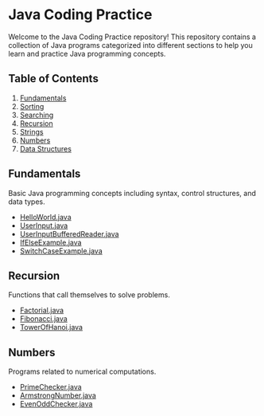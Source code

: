 # Java Coding Practice

Welcome to the Java Coding Practice repository! This repository contains a collection of Java programs categorized into different sections to help you learn and practice Java programming concepts.

## Table of Contents

1. [Fundamentals](#fundamentals)
2. [Sorting](#sorting)
3. [Searching](#searching)
4. [Recursion](#recursion)
5. [Strings](#strings)
6. [Numbers](#numbers)
7. [Data Structures](#data-structures)

## Fundamentals

Basic Java programming concepts including syntax, control structures, and data types.

- [HelloWorld.java](fundamentals/HelloWorld.java)
- [UserInput.java](fundamentals/UserInput.java)
- [UserInputBufferedReader.java](fundamentals/UserInputBufferedReader.java)
- [IfElseExample.java](fundamentals/IfElseExample.java)
- [SwitchCaseExample.java](fundamentals/SwitchCaseExample.java)
<!-- 
- [ForLoopExample.java](fundamentals/ForLoopExample.java)
- [WhileLoopExample.java](fundamentals/WhileLoopExample.java)
- [DoWhileLoopExample.java](fundamentals/DoWhileLoopExample.java)
- [ArrayExample.java](fundamentals/ArrayExample.java)
- [MethodsExample.java](fundamentals/MethodsExample.java)
- [ClassesAndObjects.java](fundamentals/ClassesAndObjects.java) -->
## Recursion

Functions that call themselves to solve problems.

- [Factorial.java](recursion/Factorial.java)
- [Fibonacci.java](recursion/Fibonacci.java)
- [TowerOfHanoi.java](recursion/TowerOfHanoi.java)

## Numbers

Programs related to numerical computations.

- [PrimeChecker.java](numbers/PrimeChecker.java)
- [ArmstrongNumber.java](numbers/ArmstrongNumber.java)
- [EvenOddChecker.java](numbers/EvenOddChecker.java)

<!--
## Sorting

Algorithms for ordering elements in a list.

- [BubbleSort.java](sorting/BubbleSort.java)
- [InsertionSort.java](sorting/InsertionSort.java)
- [MergeSort.java](sorting/MergeSort.java)

## Searching

Algorithms for finding elements in a list.

- [BinarySearch.java](searching/BinarySearch.java)
- [LinearSearch.java](searching/LinearSearch.java)



## Strings

Operations on strings.

- [Palindrome.java](strings/Palindrome.java)
- [Anagram.java](strings/Anagram.java)
- [ReverseString.java](strings/ReverseString.java)

## Numbers

## Data Structures

Basic data structures and their operations.

- [LinkedList.java](data_structures/LinkedList.java)
- [Stack.java](data_structures/Stack.java)
- [Queue.java](data_structures/Queue.java)

## License

This repository is licensed under the MIT License. See the [LICENSE](LICENSE) file for more details.
-->